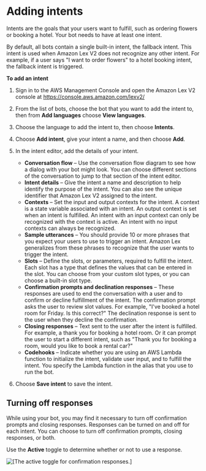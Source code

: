 # Adding intents<a name="build-intents"></a>

Intents are the goals that your users want to fulfill, such as ordering flowers or booking a hotel\. Your bot needs to have at least one intent\.

By default, all bots contain a single built\-in intent, the fallback intent\. This intent is used when Amazon Lex V2 does not recognize any other intent\. For example, if a user says "I want to order flowers" to a hotel booking intent, the fallback intent is triggered\.

**To add an intent**

1. Sign in to the AWS Management Console and open the Amazon Lex V2 console at [ https://console\.aws\.amazon\.com/lexv2/ ](https://console.aws.amazon.com/lexv2/)

1. From the list of bots, choose the bot that you want to add the intent to, then from **Add languages** choose **View languages**\.

1. Choose the language to add the intent to, then choose **Intents**\.

1. Choose **Add intent**, give your intent a name, and then choose **Add**\.

1. In the intent editor, add the details of your intent\.
   + **Conversation flow** – Use the conversation flow diagram to see how a dialog with your bot might look\. You can choose different sections of the conversation to jump to that section of the intent editor\.
   + **Intent details** – Give the intent a name and description to help identify the purpose of the intent\. You can also see the unique identifier that Amazon Lex V2 assigned to the intent\.
   + **Contexts** – Set the input and output contexts for the intent\. A context is a state variable associated with an intent\. An output context is set when an intent is fulfilled\. An intent with an input context can only be recognized with the context is active\. An intent with no input contexts can always be recognized\.
   + **Sample utterances** – You should provide 10 or more phrases that you expect your users to use to trigger an intent\. Amazon Lex generalizes from these phrases to recognize that the user wants to trigger the intent\.
   + **Slots** – Define the slots, or parameters, required to fulfill the intent\. Each slot has a type that defines the values that can be entered in the slot\. You can choose from your custom slot types, or you can choose a built\-in slot type\.
   + **Confirmation prompts and declination responses** – These responses are used to end the conversation with a user and to confirm or decline fulfillment of the intent\. The confirmation prompt asks the user to review slot values\. For example, "I've booked a hotel room for Friday\. Is this correct?" The declination response is sent to the user when they decline the confirmation\.
   + **Closing responses** – Text sent to the user after the intent is fulfilled\. For example, a thank you for booking a hotel room\. Or it can prompt the user to start a different intent, such as "Thank you for booking a room, would you like to book a rental car?"
   + **Codehooks** – Indicate whether you are using an AWS Lambda function to initialize the intent, validate user input, and to fulfill the intent\. You specify the Lambda function in the alias that you use to run the bot\.

1. Choose **Save intent** to save the intent\.

## Turning off responses<a name="intent-active"></a>

While using your bot, you may find it necessary to turn off confirmation prompts and closing responses\. Responses can be turned on and off for each intent\. You can choose to turn off confirmation prompts, closing responses, or both\. 

Use the **Active** toggle to determine whether or not to use a response\.

![\[The active toggle for confirmation responses.\]](http://docs.aws.amazon.com/lexv2/latest/dg/images/prompt-toggle.png)